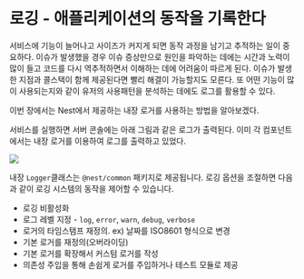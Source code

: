 # 로깅 - 애플리케이션의 동작을 기록한다

서비스에 기능이 늘어나고 사이즈가 커지게 되면 동작 과정을 남기고 추적하는 일이 중요하다. 이슈가 발생했을 경우 이슈 증상만으로 원인을 파악하는 데에는 시간과 노력이 많이 들고 코드를 다시 역추적하면서 이해하는 데에 어려움이 따르게 된다. 이슈가 발생한 지점과 콜스택이 함께 제공된다면 빨리 해결이 가능할지도 모른다. 또 어떤 기능이 많이 사용되는지와 같이 유저의 사용패턴을 분석하는 데에도 로그를 활용할 수 있다.  

이번 장에서는 Nest에서 제공하는 내장 로거를 사용하는 방법을 알아보겠다.  

서비스를 실행하면 서버 콘솔에는 아래 그림과 같은 로그가 출력된다. 이미 각 컴포넌트에서는 내장 로거를 이용하여 로그를 출력하고 있었다.

![](https://wikidocs.net/images/page/158639/1.png)

내장 `Logger`클래스는 `@nest/common` 패키지로 제공됩니다. 로깅 옵션을 조절하면 다음과 같이 로깅 시스템의 동작을 제어할 수 있습니다.  

- 로깅 비활성화
- 로그 레벨 지정 - `log`, `error`, `warn`, `debug`, `verbose`
- 로거의 타임스탬프 재정의. ex) 날짜를 ISO8601 형식으로 변경
- 기본 로거를 재정의(오버라이딩)
- 기본 로거를 확장해서 커스텀 로거를 작성
- 의존성 주입을 통해 손쉽게 로거를 주입하거나 테스트 모듈로 제공